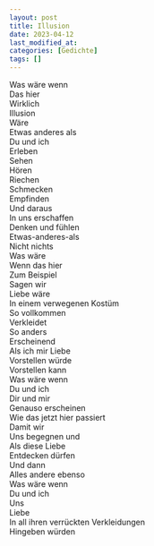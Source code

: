 ```yaml
---
layout: post
title: Illusion
date: 2023-04-12
last_modified_at:
categories: [Gedichte]
tags: []
---
```


Was wäre wenn  
Das hier  
Wirklich  
Illusion  
Wäre  
Etwas anderes als  
Du und ich  
Erleben  
Sehen  
Hören  
Riechen    
Schmecken  
Empfinden  
Und daraus  
In uns erschaffen  
Denken und fühlen  
Etwas-anderes-als  
Nicht nichts  
Was wäre  
Wenn das hier  
Zum Beispiel  
Sagen wir  
Liebe wäre  
In einem verwegenen Kostüm  
So vollkommen  
Verkleidet  
So anders  
Erscheinend  
Als ich mir Liebe  
Vorstellen würde  
Vorstellen kann   
Was wäre wenn  
Du und ich  
Dir und mir  
Genauso erscheinen  
Wie das jetzt hier passiert  
Damit wir  
Uns begegnen und  
Als diese Liebe  
Entdecken dürfen  
Und dann  
Alles andere ebenso  
Was wäre wenn  
Du und ich  
Uns  
Liebe  
In all ihren verrückten Verkleidungen  
Hingeben würden
